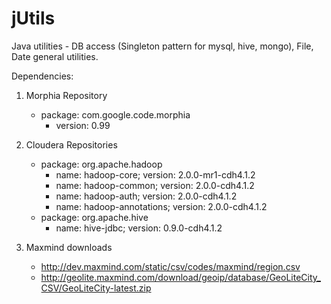 jUtils
======

Java utilities - DB access (Singleton pattern for mysql, hive, mongo), File, Date general utilities.

Dependencies:

1. Morphia Repository  

    * package: com.google.code.morphia  
        - version: 0.99

2. Cloudera Repositories  

    * package: org.apache.hadoop  
        - name: hadoop-core; version: 2.0.0-mr1-cdh4.1.2  
        - name: hadoop-common; version: 2.0.0-cdh4.1.2  
        - name: hadoop-auth; version: 2.0.0-cdh4.1.2  
        - name: hadoop-annotations; version: 2.0.0-cdh4.1.2  
    * package: org.apache.hive  
        - name: hive-jdbc; version: 0.9.0-cdh4.1.2  

3. Maxmind downloads
    * http://dev.maxmind.com/static/csv/codes/maxmind/region.csv
    * http://geolite.maxmind.com/download/geoip/database/GeoLiteCity_CSV/GeoLiteCity-latest.zip
